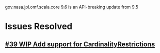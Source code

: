 gov.nasa.jpl.omf.scala.core 9.6 is an API-breaking update from 9.5

# Issues Resolved

## [#39 WIP Add support for CardinalityRestrictions](https://github.com/JPL-IMCE/gov.nasa.jpl.omf.scala.core/issues/39)
